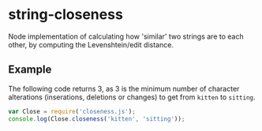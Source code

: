 # string-closeness
Node implementation of calculating how 'similar' two strings are to each other, by computing the Levenshtein/edit distance.

## Example

The following code returns 3, as 3 is the minimum number of character alterations (inserations, deletions or changes) to get from `kitten` to `sitting`.

```javascript
var Close = require('closeness.js');
console.log(Close.closeness('kitten', 'sitting'));
```
